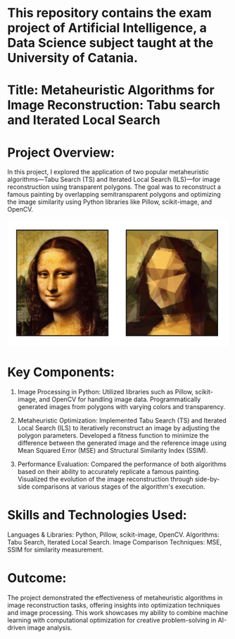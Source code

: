 # This repository contains the exam project of Artificial Intelligence, a Data Science subject taught at the University of Catania.

# Title: Metaheuristic Algorithms for Image Reconstruction: Tabu search and Iterated Local Search

# Project Overview:
In this project, I explored the application of two popular metaheuristic algorithms—Tabu Search (TS) and Iterated Local Search (ILS)—for image reconstruction using transparent polygons. The goal was to reconstruct a famous painting by overlapping semitransparent polygons and optimizing the image similarity using Python libraries like Pillow, scikit-image, and OpenCV.

  ![alt text](https://github.com/francescogra/ArtificialIntelligenceExam/blob/main/slide1.png "MSE metric")

# Key Components:
1. Image Processing in Python:
  Utilized libraries such as Pillow, scikit-image, and OpenCV for handling image data.
  Programmatically generated images from polygons with varying colors and transparency.

2. Metaheuristic Optimization:
  Implemented Tabu Search (TS) and Iterated Local Search (ILS) to iteratively reconstruct an image by adjusting the polygon parameters.
  Developed a fitness function to minimize the difference between the generated image and the reference image using Mean Squared Error (MSE) and Structural Similarity Index (SSIM).
  
3. Performance Evaluation:
  Compared the performance of both algorithms based on their ability to accurately replicate a famous painting.
  Visualized the evolution of the image reconstruction through side-by-side comparisons at various stages of the algorithm's execution.

# Skills and Technologies Used:
Languages & Libraries: Python, Pillow, scikit-image, OpenCV.
Algorithms: Tabu Search, Iterated Local Search.
Image Comparison Techniques: MSE, SSIM for similarity measurement.

# Outcome: 
The project demonstrated the effectiveness of metaheuristic algorithms in image reconstruction tasks, offering insights into optimization techniques and image processing. This work showcases my ability to combine machine learning with computational optimization for creative problem-solving in AI-driven image analysis.
